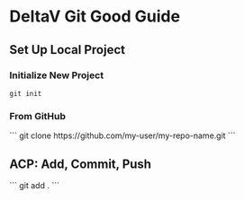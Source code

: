<h1 >DeltaV Git Good Guide</h1>

<h2> Set Up Local Project</h2>

<h3> Initialize New Project</h3>

```
git init
```
<h3> From GitHub</h3>
```
git clone https://github.com/my-user/my-repo-name.git
```
<h2> ACP: Add, Commit, Push</h2>
```
git add .
```
